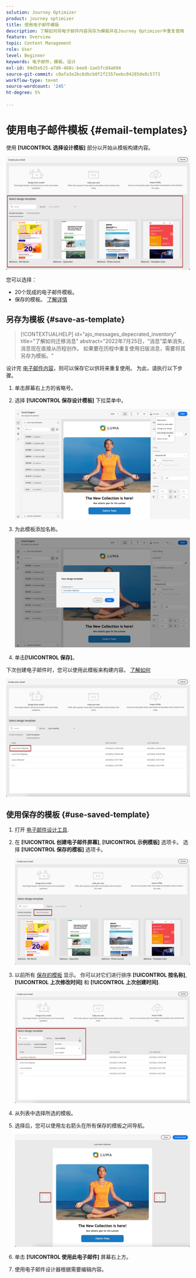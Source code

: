 ```yaml
---
solution: Journey Optimizer
product: journey optimizer
title: 使用电子邮件模板
description: 了解如何将电子邮件内容另存为模板并在Journey Optimizer中重复使用
feature: Overview
topic: Content Management
role: User
level: Beginner
keywords: 电子邮件，模板，设计
exl-id: 94d5e615-a7d6-468c-bee8-1ae5fcd4a694
source-git-commit: c0afa3e2bc6dbcb0f2f2357eebc04285de8c5773
workflow-type: tm+mt
source-wordcount: '245'
ht-degree: 5%

---
```


# 使用电子邮件模板 {#email-templates}

使用 **[!UICONTROL 选择设计模板]** 部分以开始从模板构建内容。

![](assets/email_designer-templates.png)

您可以选择：
* 20个现成的电子邮件模板。
* 保存的模板。 [了解详情](#use-saved-template)

## 另存为模板 {#save-as-template}

>[!CONTEXTUALHELP]
>id="ajo_messages_depecrated_inventory"
>title="了解如何迁移消息"
>abstract="2022年7月25日，“消息”菜单消失，消息现在直接从历程创作。 如果要在历程中重复使用旧版消息，需要将其另存为模板。"

设计完 [电子邮件内容](get-started-email-design.md)，则可以保存它以供将来重复使用。 为此，请执行以下步骤。

1. 单击屏幕右上方的省略号。

1. 选择 **[!UICONTROL 保存设计模板]** 下拉菜单中。

   ![](assets/email_designer-save-template.png)

1. 为此模板添加名称。

   ![](assets/email_designer-template-name.png)

1. 单击&#x200B;**[!UICONTROL 保存]**。

下次创建电子邮件时，您可以使用此模板来构建内容。 [了解如何](#use-saved-template)

![](assets/email_designer-saved-template.png)

## 使用保存的模板 {#use-saved-template}

1. 打开 [电子邮件设计工具](content-from-scratch.md).

1. 在 **[!UICONTROL 创建电子邮件屏幕]**, **[!UICONTROL 示例模板]** 选项卡。 选择 **[!UICONTROL 保存的模板]** 选项卡。

   ![](assets/email_designer-saved-templates-tab.png)

1. 以前所有 [保存的模板](#save-as-template) 显示。 你可以对它们进行排序 **[!UICONTROL 按名称]**, **[!UICONTROL 上次修改时间]** 和 **[!UICONTROL 上次创建时间]**.

   ![](assets/email_designer-saved-templates.png)

1. 从列表中选择所选的模板。

1. 选择后，您可以使用左右箭头在所有保存的模板之间导航。

   ![](assets/email_designer-saved-templates-navigate.png)

1. 单击 **[!UICONTROL 使用此电子邮件]** 屏幕右上方。

1. 使用电子邮件设计器根据需要编辑内容。
